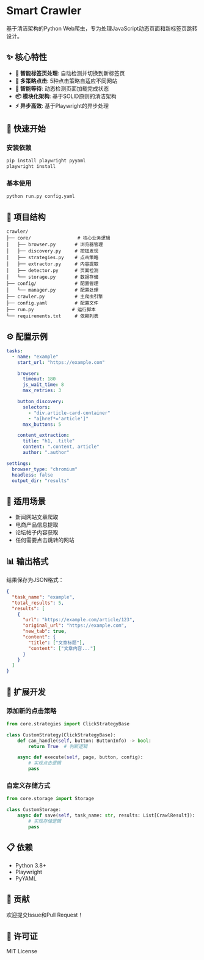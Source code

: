 # Smart Crawler

基于清洁架构的Python Web爬虫，专为处理JavaScript动态页面和新标签页跳转设计。

## ✨ 核心特性

- **🔗 智能标签页处理**: 自动检测并切换到新标签页
- **🎯 多策略点击**: 5种点击策略自适应不同网站
- **🧠 智能等待**: 动态检测页面加载完成状态
- **📦 模块化架构**: 基于SOLID原则的清洁架构
- **⚡ 异步高效**: 基于Playwright的异步处理

## 🚀 快速开始

### 安装依赖
```bash
pip install playwright pyyaml
playwright install
```

### 基本使用
```bash
python run.py config.yaml
```

## 📁 项目结构

```
crawler/
├── core/                 # 核心业务逻辑
│   ├── browser.py       # 浏览器管理
│   ├── discovery.py     # 按钮发现
│   ├── strategies.py    # 点击策略
│   ├── extractor.py     # 内容提取
│   ├── detector.py      # 页面检测
│   └── storage.py       # 数据存储
├── config/              # 配置管理
│   └── manager.py       # 配置处理
├── crawler.py           # 主爬虫引擎
├── config.yaml          # 配置文件
├── run.py              # 运行脚本
└── requirements.txt     # 依赖列表
```

## ⚙️ 配置示例

```yaml
tasks:
  - name: "example"
    start_url: "https://example.com"

    browser:
      timeout: 180
      js_wait_time: 8
      max_retries: 3

    button_discovery:
      selectors:
        - "div.article-card-container"
        - "a[href*='article']"
      max_buttons: 5

    content_extraction:
      title: "h1, .title"
      content: ".content, article"
      author: ".author"

settings:
  browser_type: "chromium"
  headless: false
  output_dir: "results"
```

## 🎯 适用场景

- 新闻网站文章爬取
- 电商产品信息提取
- 论坛帖子内容获取
- 任何需要点击跳转的网站

## 📊 输出格式

结果保存为JSON格式：

```json
{
  "task_name": "example",
  "total_results": 5,
  "results": [
    {
      "url": "https://example.com/article/123",
      "original_url": "https://example.com",
      "new_tab": true,
      "content": {
        "title": ["文章标题"],
        "content": ["文章内容..."]
      }
    }
  ]
}
```

## 🔧 扩展开发

### 添加新的点击策略
```python
from core.strategies import ClickStrategyBase

class CustomStrategy(ClickStrategyBase):
    def can_handle(self, button: ButtonInfo) -> bool:
        return True  # 判断逻辑

    async def execute(self, page, button, config):
        # 实现点击逻辑
        pass
```

### 自定义存储方式
```python
from core.storage import Storage

class CustomStorage:
    async def save(self, task_name: str, results: List[CrawlResult]):
        # 实现存储逻辑
        pass
```

## 📋 依赖

- Python 3.8+
- Playwright
- PyYAML

## 🤝 贡献

欢迎提交Issue和Pull Request！

## 📄 许可证

MIT License